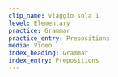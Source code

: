 ```yaml
---
clip_name: Viaggio sola 1
level: Elementary
practice: Grammar
practice_entry: Prepositions
media: Video
index_heading: Grammar
index_entry: Prepositions
---
```

